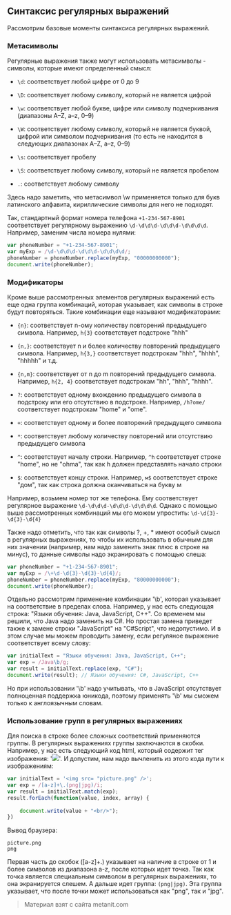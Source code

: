 ## Синтаксис регулярных выражений

Рассмотрим базовые моменты синтаксиса регулярных выражений.

### Метасимволы

Регулярные выражения также могут использовать метасимволы - символы, которые имеют определенный смысл:

- `\d`: соответствует любой цифре от 0 до 9

- `\D`: соответствует любому символу, который не является цифрой

- `\w`: соответствует любой букве, цифре или символу подчеркивания (диапазоны A–Z, a–z, 0–9)

- `\W`: соответствует любому символу, который не является буквой, цифрой или символом подчеркивания (то есть не находится 
в следующих диапазонах A–Z, a–z, 0–9)

- `\s`: соответствует пробелу

- `\S`: соответствует любому символу, который не является пробелом

- `.`: соответствует любому символу

Здесь надо заметить, что метасимвол \w применяется только для букв латинского алфавита, кириллические символы для него не подходят.

Так, стандартный формат номера телефона `+1-234-567-8901` соответствует регулярному выражению `\d-\d\d\d-\d\d\d-\d\d\d\d`. Например, заменим числа номера нулями:

```js
var phoneNumber = "+1-234-567-8901";
var myExp = /\d-\d\d\d-\d\d\d-\d\d\d\d/;
phoneNumber = phoneNumber.replace(myExp, "00000000000");
document.write(phoneNumber);
```

### Модификаторы

Кроме выше рассмотренных элементов регулярных выражений есть еще одна группа комбинаций, которая указывает, как символы в строке будут повторяться. Такие комбинации еще называют модификаторами:

- `{n}`: соответствует n-ому количеству повторений предыдущего символа. Например, `h{3}` соответствует подстроке "hhh"

- `{n,}`: соответствует n и более количеству повторений предыдущего символа. Например, `h{3,}` соответствует подстрокам 
"hhh", "hhhh", "hhhhh" и т.д.

- `{n,m}`: соответствует от n до m повторений предыдущего символа. Например, `h{2, 4}` соответствует подстрокам 
"hh", "hhh", "hhhh".

- `?`: соответствует одному вхождению предыдущего символа в подстроку или его отсутствию в подстроке. Например, `/h?ome/` соответствует подстрокам 
"home" и "ome".

- `+`: соответствует одному и более повторений предыдущего символа

- `*`: соответствует любому количеству повторений или отсутствию предыдущего символа

- `^`: соответствует началу строки. Например, `^h` соответствует строке "home", но не "ohma", так как h должен представлять начало строки

- `$`: соответствует концу строки. Например, `м$` соответствует строке "дом", так как строка должна оканчиваться на букву м

Например, возьмем номер тот же телефона. Ему соответствует регулярное выражение `\d-\d\d\d-\d\d\d-\d\d\d\d`. Однако с помощью выше рассмотренных комбинаций мы его можем упростить: `\d-\d{3}-\d{3}-\d{4}`

Также надо отметить, что так как символы ?, +, * имеют особый смысл в регулярных выражениях, то чтобы их использовать в обычным для них значении (например, нам надо заменить знак плюс в строке на минус), то данные символы надо экранировать с помощью слеша:

```js
var phoneNumber = "+1-234-567-8901";
var myExp = /\+\d-\d{3}-\d{3}-\d{4}/;
phoneNumber = phoneNumber.replace(myExp, "80000000000");
document.write(phoneNumber);
```

Отдельно рассмотрим применение комбинации '\b', которая указывает на соответствие в пределах слова. Например, у нас есть следующая строка: "Языки обучения: Java, JavaScript, C++". Со временем мы решили, что Java надо заменить на C#. Но простая замена приведет также к замене строки "JavaScript" на "C#Script", что недопустимо. И в этом случае мы можем проводить замену, если регуляное выражение соответствует всему слову:

```js
var initialText = "Языки обучения: Java, JavaScript, C++";
var exp = /Java\b/g;
var result = initialText.replace(exp, "C#");
document.write(result); // Языки обучения: C#, JavaScript, C++
```

Но при использовании '\b' надо учитывать, что в JavaScript отсутствует полноценная поддержка юникода, поэтому применять '\b' мы сможем только к англоязычным словам.

### Использование групп в регулярных выражениях

Для поиска в строке более сложных соответствий применяются группы. В регулярных выражениях группы заключаются в скобки. Например, у нас есть следующий код html, который содержит тег изображения: '<img src="picture.png" />'. И допустим, нам надо вычленить из этого кода пути к изображениям:

```js
var initialText = '<img src= "picture.png" />'; 
var exp = /[a-z]+\.(png|jpg)/i;
var result = initialText.match(exp); 
result.forEach(function(value, index, array) {
    
    document.write(value + "<br/>");
})
```

Вывод браузера:

```browser
picture.png
png
```

Первая часть до скобок ([a-z]+\.) указывает на наличие в строке от 1 и более символов из диапазона a-z, после которых идет точка. Так как точка является специальным символом в регулярных выражениях, то она экранируется слешем. А дальше идет группа: `(png|jpg)`. Эта группа указывает, что после точки может использоваться как "png", так и "jpg".


> Материал взят с сайта metanit.com